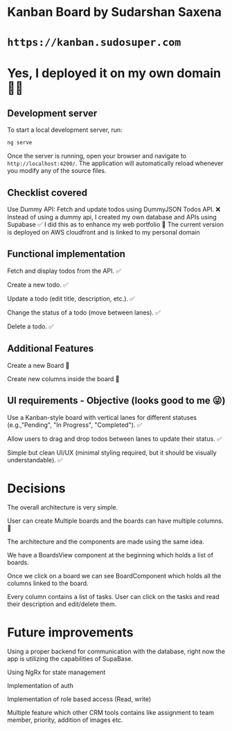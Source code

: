 # Kanban Board by Sudarshan Saxena

# `https://kanban.sudosuper.com`

# Yes, I deployed it on my own domain 💪🏻

## Development server

To start a local development server, run:

```bash
ng serve
```

Once the server is running, open your browser and navigate to `http://localhost:4200/`. The application will automatically reload whenever you modify any of the source files.


## Checklist covered
Use Dummy API: Fetch and update todos using DummyJSON Todos API. ❌
Instead of using a dummy api, I created my own database and APIs using Supabase ✅
I did this as to enhance my web portfolio 🚀
The current version is deployed on AWS cloudfront and is linked to my personal domain 


## Functional implementation
Fetch and display todos from the API. ✅

Create a new todo. ✅

Update a todo (edit title, description, etc.). ✅

Change the status of a todo (move between lanes). ✅

Delete a todo. ✅

## Additional Features
Create a new Board 🚀

Create new columns inside the board 🚀


## UI requirements - Objective (looks good to me 😜)
Use a Kanban-style board with vertical lanes for different statuses (e.g.,"Pending", "In Progress", "Completed"). ✅

Allow users to drag and drop todos between lanes to update their status. ✅

Simple but clean UI/UX (minimal styling required, but it should be visually
understandable). ✅


# Decisions
The overall architecture is very simple.

User can create Multiple boards and the boards can have multiple columns. 🚀

The architecture and the components are made using the same idea.

We have a BoardsView component at the beginning which holds a list of boards.

Once we click on a board we can see BoardComponent which holds all the columns linked to the board.

Every column contains a list of tasks. User can click on the tasks and read their description and edit/delete them.

# Future improvements

Using a proper backend for communication with the database, right now the app is utilizing the capabilities of SupaBase.

Using NgRx for state management

Implementation of auth

Implementation of role based access (Read, write)

Multiple feature which other CRM tools contains like assignment to team member, priority, addition of images etc.


